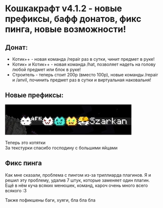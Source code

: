 # Кошкакрафт v4.1.2 - новые префиксы, бафф донатов, фикс пинга, новые возможности!

## Донат:
- Котик++ - новая команда /repair раз в сутки, чинит предмет в руке!
- Котик+ и Котик++ - новая команда /hat, позволяет надеть на голову любой предмет или блок в руке!
- Строитель - теперь стоит 200р (вместо 100р), новые команды /repair и /anvil, починить предмет раз в сутки и виртуальная наковальня!

## Новые префиксы:

![alt](/assets/updates/4season/4_1_2/prefix.jpg)

Теперь это котятки  
За текстурки спасибо господину с большими яйцами

## Фикс пинга
Как мне сказали, проблема с пингом из-за триллиарда плагинов. Я и решил эту проблему, удалив 7 штук, которые заменяет один плагин. Ещё в нём куча всяких менюшек, команд, кароч очень много всего всякого :З

Также пофикшены баги, хуяги, бла бла бла